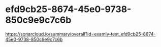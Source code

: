 # efd9cb25-8674-45e0-9738-850c9e9c7c6b
https://sonarcloud.io/summary/overall?id=examly-test_efd9cb25-8674-45e0-9738-850c9e9c7c6b

